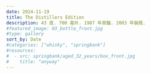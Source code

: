 ```yaml
---
date: 2024-11-19
title: The Distillers Edition
description: 43 度. 700 毫升. 1987 年蒸餾. 2003 年裝瓶.
#featured_image: 03_bottle_front.jpg
#type: gallery
sort_by: Date
#categories: ["whisky", "springbank"]
#resources:
#  - src: springbank/aged_32_years/box_front.jpg
#    title: "anyway"
---
```

